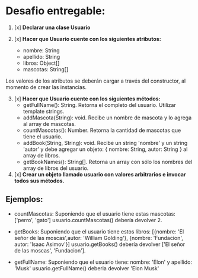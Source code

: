 # Desafio entregable:
1. [x] __Declarar una clase Usuario__

2. [x] __Hacer que Usuario cuente con los siguientes atributos:__
    - nombre: String
    - apellido: String
    - libros: Object[]
    - mascotas: String[]

Los valores de los atributos se deberán cargar a través del constructor, al momento de crear las instancias.

3. [x] __Hacer que Usuario cuente con los siguientes métodos:__
    - getFullName(): String. Retorna el completo del usuario. Utilizar template strings.
    - addMascota(String): void. Recibe un nombre de mascota y lo agrega al array de mascotas.
    - countMascotas(): Number. Retorna la cantidad de mascotas que tiene el usuario.
    - addBook(String, String): void. Recibe un string 'nombre' y un string 'autor' y debe agregar un objeto: { nombre: String, autor: String } al array de libros.
    - getBookNames(): String[]. Retorna un array con sólo los nombres del array de libros del usuario.
4. [x] __Crear un objeto llamado usuario con valores arbitrarios e invocar todos sus métodos.__

## Ejemplos:
- countMascotas: Suponiendo que el usuario tiene estas mascotas: ['perro', 'gato'] usuario.countMascotas() debería devolver 2.

- getBooks: Suponiendo que el usuario tiene estos libros: [{nombre: 'El señor de las moscas',autor: 'William Golding'}, {nombre: 'Fundacion', autor: 'Isaac Asimov'}] usuario.getBooks() debería devolver ['El señor de las moscas', 'Fundacion'].

- getFullName: Suponiendo que el usuario tiene: nombre: 'Elon' y apellido: 'Musk' usuario.getFullName() deberia devolver 'Elon Musk'
